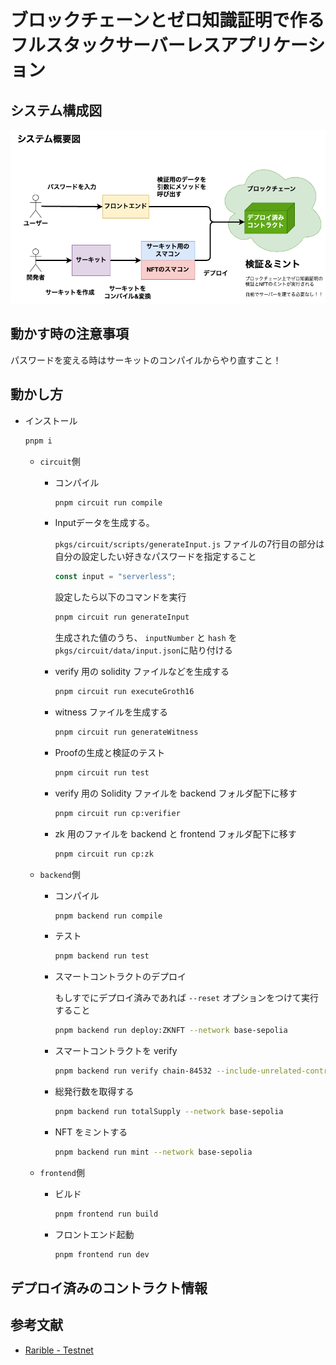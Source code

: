 # ブロックチェーンとゼロ知識証明で作るフルスタックサーバーレスアプリケーション

## システム構成図

![](./docs/overview.png)

## 動かす時の注意事項

パスワードを変える時はサーキットのコンパイルからやり直すこと！

## 動かし方

- インストール

  ```bash
  pnpm i
  ```

  - `circuit`側

    - コンパイル

      ```bash
      pnpm circuit run compile
      ```

    - Inputデータを生成する。

      `pkgs/circuit/scripts/generateInput.js` ファイルの7行目の部分は自分の設定したい好きなパスワードを指定すること

      ```ts
      const input = "serverless";
      ```

      設定したら以下のコマンドを実行

      ```bash
      pnpm circuit run generateInput
      ```

      生成された値のうち、 `inputNumber` と `hash` を `pkgs/circuit/data/input.json`に貼り付ける

    - verify 用の solidity ファイルなどを生成する

      ```bash
      pnpm circuit run executeGroth16
      ```

    - witness ファイルを生成する

      ```bash
      pnpm circuit run generateWitness
      ```

    - Proofの生成と検証のテスト

      ```bash
      pnpm circuit run test
      ```

    - verify 用の Solidity ファイルを backend フォルダ配下に移す

      ```bash
      pnpm circuit run cp:verifier
      ```

    - zk 用のファイルを backend と frontend フォルダ配下に移す

      ```bash
      pnpm circuit run cp:zk
      ```

  - `backend`側

    - コンパイル

      ```bash
      pnpm backend run compile
      ```

    - テスト

      ```bash
      pnpm backend run test
      ```

    - スマートコントラクトのデプロイ

      もしすでにデプロイ済みであれば `--reset` オプションをつけて実行すること
 
      ```bash
      pnpm backend run deploy:ZKNFT --network base-sepolia
      ```

    - スマートコントラクトを verify

      ```bash
      pnpm backend run verify chain-84532 --include-unrelated-contracts
      ```

    - 総発行数を取得する

      ```bash
      pnpm backend run totalSupply --network base-sepolia
      ```

    - NFT をミントする

      ```bash
      pnpm backend run mint --network base-sepolia
      ```

  - `frontend`側

    - ビルド

      ```bash
      pnpm frontend run build
      ```

    - フロントエンド起動

      ```bash
      pnpm frontend run dev
      ```

## デプロイ済みのコントラクト情報

## 参考文献
- [Rarible - Testnet](https://testnet.rarible.com/user/0x51908f598a5e0d8f1a3babfa6df76f9704dad072/owned)